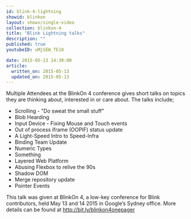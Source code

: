 ```yaml
---
id: blink-4-lightning
showid: blinkon
layout: shows/single-video
collection: blinkon-4
title: "Blink Lightning talks"
description: ""
published: true
youtubeID: uMjSEW_TE18

date: 2015-05-13 14:30:00
article:
  written_on: 2015-05-13
  updated_on: 2015-05-13
---
```

Multiple Attendees at the BlinkOn 4 conference gives short talks on topics they are thinking about, interested in or care about. The talks include;

* Scrolling - "Do sweat the small stuff"
* Blob Hearding
* Input Device - Fixing Mouse and Touch events
* Out of process iframe (OOPIF) status update
* A Light-Speed Intro to Speed-Infra
* Binding Team Update
* Numeric Types
* Something
* Layered Web Platform
* Abusing Flexbox to relive the 90s
* Shadow DOM
* Merge repository update
* Pointer Events

This talk was given at BlinkOn 4, a low-key conference for Blink contributors, held May 13 and 14 2015 in Google’s Sydney office. More details can be found at http://bit.ly/blinkon4onepager